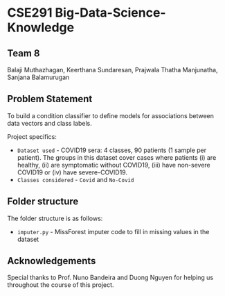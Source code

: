 # CSE291 Big-Data-Science-Knowledge
## Team 8
Balaji Muthazhagan, Keerthana Sundaresan, Prajwala Thatha Manjunatha, Sanjana Balamurugan

## Problem Statement

To build a condition classifier  to define models for associations between data vectors and class labels. 

Project specifics:
* `Dataset used` -  COVID19 sera: 4 classes, 90 patients (1 sample per patient). The groups in this dataset cover cases where patients (i) are healthy, (ii) are symptomatic without COVID19, (iii) have non-severe COVID19 or (iv) have severe-COVID19.
* `Classes considered` - `Covid` and `No-Covid`


## Folder structure
The folder structure is as follows:
* `imputer.py` - MissForest imputer code to fill in missing values in the dataset

## Acknowledgements
Special thanks to Prof. Nuno Bandeira and Duong Nguyen for helping us throughout the course of this project.
